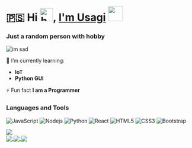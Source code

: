# 🇵🇸 Hi <img src="https://media.tenor.com/images/30169e4a670daf12443df7d2dd140176/tenor.gif" width="35" alt="hand">, [I'm Usagi](https://usagib4.github.io/my_folio/)  <img height="40" src="https://emojis.slackmojis.com/emojis/images/1618254774/29874/rabbits_plz.gif?1618254774"/>
### Just a random person with hobby</h3>
<img src = "https://media.tenor.com/images/25c4a35abf7e1f13489fabedcc474f9c/tenor.gif" alt="im sad">

🌱 I’m currently learning:
- **IoT**
- **Python GUI**

⚡ Fun fact **I am a Programmer**


### Languages and Tools
![JavaScript](https://img.shields.io/badge/-JavaScript-black?style=flat-square&logo=javascript)
![Nodejs](https://img.shields.io/badge/-Nodejs-black?style=flat-square&logo=Node.js)
![Python](https://img.shields.io/badge/-Python-black?style=flat-square&logo=Python)
![React](https://img.shields.io/badge/-React-black?style=flat-square&logo=react)
![HTML5](https://img.shields.io/badge/-HTML5-E34F26?style=flat-square&logo=html5&logoColor=white)
![CSS3](https://img.shields.io/badge/-CSS3-1572B6?style=flat-square&logo=css3)
![Bootstrap](https://img.shields.io/badge/-Bootstrap-563D7C?style=flat-square&logo=bootstrap)


<a href="https://github.com/UsagiB4/UsagiB4">
  <img align="center" src="https://github-readme-stats.vercel.app/api/top-langs/?username=UsagiB4&title_color=ffffff&text_color=c9cacc&icon_color=2bbc8a&bg_color=1d1f21&langs_count=7" />
</a>
<br>
<a href="https://github.com/UsagiB4/Esp8266_Learning">
  <img align="center" src="https://github-readme-stats.vercel.app/api/pin/?username=UsagiB4&repo=Esp8266_Learning&title_color=ff0062&text_color=c9cacc&icon_color=2bbc8a&bg_color=1d1f21" />
</a>
<a href="https://github.com/UsagiB4/LFI-suite-issue-solver">
  <img align="center" src="https://github-readme-stats.vercel.app/api/pin/?username=UsagiB4&repo=LFI-suite-issue-solver&title_color=7fff00&text_color=c9cacc&icon_color=2bbc8a&bg_color=1d1f21" />
</a>
<a href="https://github.com/UsagiB4/Beginner_Python_Project">
  <img align="center" src="https://github-readme-stats.vercel.app/api/pin/?username=UsagiB4&repo=Beginner_Python_Project&title_color=6495ed&text_color=c9cacc&icon_color=2bbc8a&bg_color=1d1f21" />
</a>
